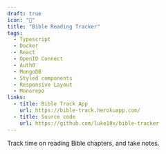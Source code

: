 ```yaml
---
draft: true
icon: "📖"
title: "Bible Reading Tracker"
tags:
  - Typescript
  - Docker
  - React
  - OpenID Connect
  - Auth0
  - MongoDB
  - Styled components
  - Responsive Layout
  - Monorepo
links:
  - title: Bible Track App
    url: https://bible-track.herokuapp.com/
  - title: Source code
    url: https://github.com/luke10x/bible-tracker
---
```

Track time on reading Bible chapters, and take notes.